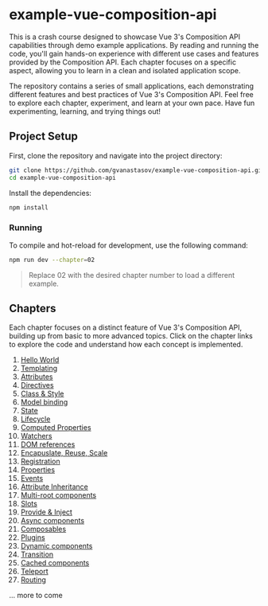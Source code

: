 # example-vue-composition-api

This is a crash course designed to showcase Vue 3's Composition API capabilities through demo example applications. By reading and running the code, you'll gain hands-on experience with different use cases and features provided by the Composition API. Each chapter focuses on a specific aspect, allowing you to learn in a clean and isolated application scope.

The repository contains a series of small applications, each demonstrating different features and best practices of Vue 3's Composition API. Feel free to explore each chapter, experiment, and learn at your own pace. Have fun experimenting, learning, and trying things out!

## Project Setup

First, clone the repository and navigate into the project directory:

```sh
git clone https://github.com/gvanastasov/example-vue-composition-api.git
cd example-vue-composition-api
```

Install the dependencies:

```sh
npm install
```

### Running

To compile and hot-reload for development, use the following command:

```sh
npm run dev --chapter=02
```

> Replace 02 with the desired chapter number to load a different example.

## Chapters

Each chapter focuses on a distinct feature of Vue 3's Composition API, building up from basic to more advanced topics. Click on the chapter links to explore the code and understand how each concept is implemented.

1.  [Hello World](./src/chapter_01/main.ts)
2.  [Templating](./src/chapter_02/App.vue)
3.  [Attributes](./src/chapter_03/App.vue)
4.  [Directives](./src/chapter_04/App.vue)
5.  [Class & Style](./src/chapter_05/App.vue)
6.  [Model binding](./src/chapter_06/App.vue)
7.  [State](./src/chapter_07/App.vue)
8.  [Lifecycle](./src/chapter_08/App.vue)
9.  [Computed Properties](./src/chapter_09/App.vue)
10. [Watchers](./src/chapter_10/App.vue)
11. [DOM references](./src/chapter_11/App.vue)
12. [Encapuslate, Reuse, Scale](./src/chapter_12/App.vue)
13. [Registration](./src/chapter_13/App.vue)
14. [Properties](./src/chapter_14/App.vue)
15. [Events](./src/chapter_15/App.vue)
16. [Attribute Inheritance](./src/chapter_16/App.vue)
17. [Multi-root components](./src/chapter_17/App.vue)
18. [Slots](./src/chapter_18/App.vue)
19. [Provide & Inject](./src/chapter_19/App.vue)
20. [Async components](./src/chapter_20/App.vue)
21. [Composables](./src/chapter_21/App.vue)
22. [Plugins](./src/chapter_22/App.vue)
23. [Dynamic components](./src/chapter_23/App.vue)
24. [Transition](./src/chapter_24/App.vue)
25. [Cached components](./src/chapter_25/App.vue)
26. [Teleport](./src/chapter_26/App.vue)
27. [Routing](./src/chapter_27/router.ts)

... more to come
